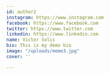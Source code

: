 ```yaml
---
id: author2
instagram: https://www.instagram.com
facebook: https://www.facebook.com
twitter: https://www.twitter.com
linkedin: https://www.linkedin.com
name: Victor Solis
bio: This is my demo bio
image: "/uploads/meme3.jpg"
cover: ''

---
```

